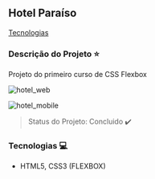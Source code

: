 ## Hotel Paraíso

[Tecnologias](#tecnologias-computer)

### Descrição do Projeto :star:

Projeto do primeiro curso de CSS Flexbox

![hotel_web](https://user-images.githubusercontent.com/98993736/191177630-5d97a5b6-f5c6-42a1-b82c-fbbb1e4bcfed.png)

![hotel_mobile](https://user-images.githubusercontent.com/98993736/191177724-64097cfd-8574-46d4-8c02-66d63ab3d5b0.png)

> Status do Projeto: Concluido :heavy_check_mark:

### Tecnologias :computer:

- HTML5, CSS3 (FLEXBOX)
